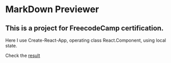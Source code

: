 # MarkDown Previewer
## This is a project for FreecodeCamp certification.

Here I use Create-React-App, operating class React.Component, using local state.

Check the [result](https://alexa5etrova.github.io/markdown-previewer/)
